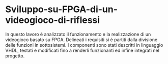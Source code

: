 # Sviluppo-su-FPGA-di-un-videogioco-di-riflessi
In questo lavoro è analizzato il funzionamento e la realizzazione di un videogioco basato su FPGA. Delineati i requisiti si è partiti dalla divisione delle funzioni in sottosistemi. I componenti sono stati descritti in linguaggio VHDL, testati e modificati fino a renderli funzionanti ed infine integrati nel progetto.
